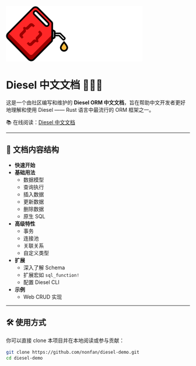 <img src="./logo.svg"/>

# Diesel 中文文档 📘🇨🇳

这是一个由社区编写和维护的 **Diesel ORM 中文文档**，旨在帮助中文开发者更好地理解和使用 Diesel —— Rust 语言中最流行的 ORM 框架之一。

📚 在线阅读：[Diesel 中文文档](https://nonfan.github.io/diesel-demo/) 

---

## 📖 文档内容结构

- **快速开始**
- **基础用法**
    - 数据模型
    - 查询执行
    - 插入数据
    - 更新数据
    - 删除数据
    - 原生 SQL
- **高级特性**
    - 事务
    - 连接池
    - 关联关系
    - 自定义类型
- **扩展**
    - 深入了解 Schema
    - 扩展宏如 `sql_function!`
    - 配置 Diesel CLI
- **示例**
    - Web CRUD 实现
---

## 🛠 使用方式

你可以直接 clone 本项目并在本地阅读或参与贡献：

```bash
git clone https://github.com/nonfan/diesel-demo.git
cd diesel-demo
```